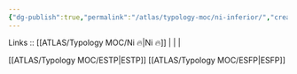 ```yaml
---
{"dg-publish":true,"permalink":"/atlas/typology-moc/ni-inferior/","created":"","updated":"2023-02-26T16:40:50.812+01:00"}
---
```


Links :: [[ATLAS/Typology MOC/Ni 🔥\|Ni 🔥]] |  |  | 

[[ATLAS/Typology MOC/ESTP\|ESTP]]
[[ATLAS/Typology MOC/ESFP\|ESFP]]
